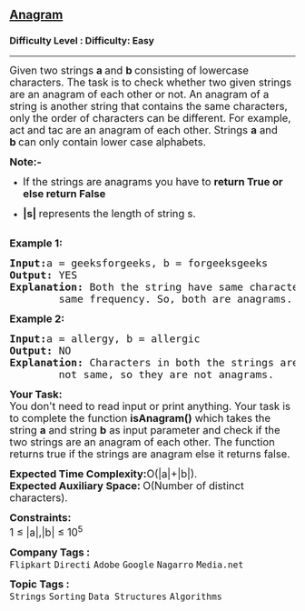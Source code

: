 <h2><a href="https://www.geeksforgeeks.org/problems/anagram-1587115620/1?page=1&category=Strings&difficulty=Easy&sortBy=submissions">Anagram</a></h2><h3>Difficulty Level : Difficulty: Easy</h3><hr><div class="problems_problem_content__Xm_eO"><p><span style="font-size: 18px;">Given two strings&nbsp;<strong>a&nbsp;</strong>and&nbsp;<strong>b&nbsp;</strong>consisting of lowercase characters. The task is to check whether two given strings are an anagram of each other or not. An anagram of a string is another string that contains the same characters, only the order of characters can be different. For example, act and tac are an anagram of each other. Strings <strong>a</strong> and <strong>b&nbsp;</strong>can only contain lower case alphabets.</span></p>
<p><span style="font-size: 18px;"><strong>Note:-</strong> </span></p>
<ul>
<li>
<p><span style="font-size: 18px;">If the strings are anagrams you have to <strong>return True or else return False</strong></span></p>
</li>
<li>
<p><span style="font-size: 18px;"><strong>|s| </strong>represents the length of string s.</span></p>
</li>
</ul>
<p><br><span style="font-size: 18px;"><strong>Example 1:</strong></span></p>
<pre><span style="font-size: 18px;"><strong>Input:</strong>a = geeksforgeeks, b = forgeeksgeeks
<strong>Output: </strong>YES
<strong>Explanation: </strong>Both the string have same characters with
        same frequency. So, both are anagrams.</span></pre>
<p><span style="font-size: 18px;"><strong>Example 2:</strong></span></p>
<pre><span style="font-size: 18px;"><strong>Input:</strong>a = allergy, b = allergic
<strong>Output: </strong>NO
<strong>Explanation: </strong>Characters in both the strings are 
&nbsp;       not same, so they are not anagrams.</span></pre>
<p><span style="font-size: 18px;"><strong>Your Task:</strong></span><br><span style="font-size: 18px;">You don't need to read input or print anything. Your&nbsp;</span><span style="font-size: 18px;">task is to complete the function&nbsp;<strong>isAnagram()</strong> which takes the string <strong>a</strong> and string <strong>b</strong> as input parameter and check if the two strings are an anagram of each other. The function returns true if the strings are anagram else it returns false.</span></p>
<p><span style="font-size: 18px;"><strong>Expected Time Complexity:</strong>O(|a|+|b|).<br><strong>Expected Auxiliary Space:&nbsp;</strong>O(Number of distinct characters).</span></p>
<p><span style="font-size: 18px;"><strong>Constraints:</strong><br>1 ≤ |a|,|b| ≤ 10<sup>5</sup></span></p></div><p><span style=font-size:18px><strong>Company Tags : </strong><br><code>Flipkart</code>&nbsp;<code>Directi</code>&nbsp;<code>Adobe</code>&nbsp;<code>Google</code>&nbsp;<code>Nagarro</code>&nbsp;<code>Media.net</code>&nbsp;<br><p><span style=font-size:18px><strong>Topic Tags : </strong><br><code>Strings</code>&nbsp;<code>Sorting</code>&nbsp;<code>Data Structures</code>&nbsp;<code>Algorithms</code>&nbsp;